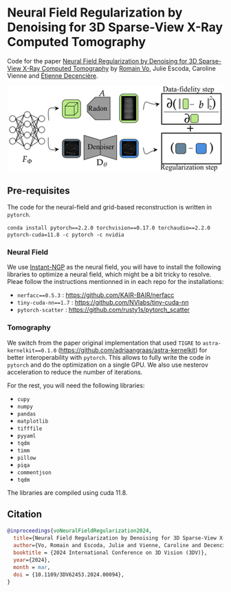 # Neural Field Regularization by Denoising for 3D Sparse-View X-Ray Computed Tomography

Code for the paper [Neural Field Regularization by Denoising for 3D Sparse-View X-Ray Computed Tomography](https://doi.ieeecomputersociety.org/10.1109/3DV62453.2024.00094) by [Romain Vo](https://romainvo.github.io/), Julie Escoda, Caroline Vienne and [Étienne Decencière](https://people.cmm.minesparis.psl.eu/users/decenciere/).

<p align="center">
    <img src="imgs/thumbnail_white_3dv24.png" alt="drawing" width="700"/>
</p>

## Pre-requisites

The code for the neural-field and grid-based reconstruction is written in `pytorch`. 

```
conda install pytorch==2.2.0 torchvision==0.17.0 torchaudio==2.2.0 pytorch-cuda=11.8 -c pytorch -c nvidia
```

### Neural Field

We use [Instant-NGP](https://nvlabs.github.io/instant-ngp/assets/mueller2022instant.pdf) as the neural field, you will have to install the following libraries to optimize a neural field, which might be a bit tricky to resolve. Pleae follow the instructions mentionned in in each repo for the installations:
- `nerfacc==0.5.3` : https://github.com/KAIR-BAIR/nerfacc
- `tiny-cuda-nn==1.7` : https://github.com/NVlabs/tiny-cuda-nn
- `pytorch-scatter` : https://github.com/rusty1s/pytorch_scatter


### Tomography

We switch from the paper original implementation that used `TIGRE` to `astra-kernelkit==0.1.0` (https://github.com/adriaangraas/astra-kernelkit) for better interoperability with `pytorch`. This allows to fully write the code in `pytorch` and do the optimization on a single GPU. We also use nesterov acceleration to reduce the number of iterations.


For the rest, you will need the following libraries:
- `cupy`
- `numpy`
- `pandas`
- `matplotlib`
- `tifffile`
- `pyyaml`
- `tqdm`
- `timm`
- `pillow`
- `piqa`
- `commentjson`
- `tqdm`

The libraries are compiled using cuda 11.8.

## Citation

```bibtex
@inproceedings{voNeuralFieldRegularization2024,
  title={Neural Field Regularization by Denoising for 3D Sparse-View X-Ray Computed Tomography},
  author={Vo, Romain and Escoda, Julie and Vienne, Caroline and Decenci{\`e}re, {\'E}tienne},
  booktitle = {2024 International Conference on 3D Vision (3DV)},
  year={2024},
  month = mar,
  doi = {10.1109/3DV62453.2024.00094},
}
```